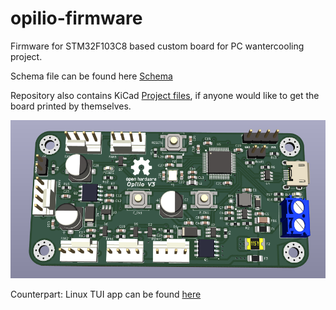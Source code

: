 # opilio-firmware

Firmware for STM32F103C8 based custom board for PC wantercooling project.

Schema file can be found here [Schema](opilio_pcb/renders/schema.pdf)

Repository also contains KiCad [Project files](opilio_pcb/), if anyone would like to get the board printed by themselves.

![image](opilio_pcb/renders/opilio_892x448.png)

Counterpart: Linux TUI app can be found [here](https://github.com/mygnu/opilio)
